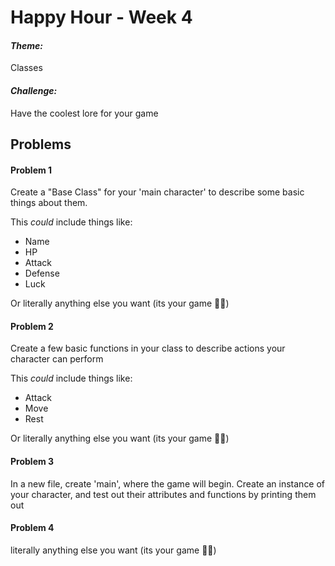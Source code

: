# Happy Hour - Week 4

#### *Theme:* 
Classes

#### *Challenge:* 
Have the coolest lore for your game

## Problems

#### Problem 1

Create a "Base Class" for your 'main character' to describe some basic things about them. 

This *could* include things like:
- Name
- HP
- Attack
- Defense
- Luck

Or literally anything else you want (its your game 🤷‍♀️)

#### Problem 2

Create a few basic functions in your class to describe actions your character can perform

This *could* include things like:
- Attack
- Move
- Rest

Or literally anything else you want (its your game 🤷‍♀️)


#### Problem 3

In a new file, create 'main', where the game will begin. Create an instance of your character, and test out their attributes and functions by printing them out

#### Problem 4

literally anything else you want (its your game 🤷‍♀️)
